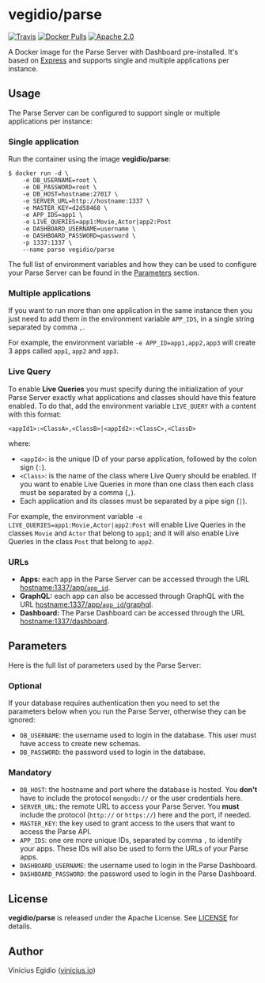 # vegidio/parse

[![Travis](https://img.shields.io/travis/vegidio/docker-parse.svg)](https://travis-ci.org/vegidio/docker-parse/)
[![Docker Pulls](https://img.shields.io/docker/pulls/vegidio/parse.svg)](https://store.docker.com/community/images/vegidio/parse)
[![Apache 2.0](https://img.shields.io/badge/license-Apache_License_2.0-blue.svg)](http://www.apache.org/licenses/LICENSE-2.0)

A Docker image for the Parse Server with Dashboard pre-installed. It's based on [Express](https://expressjs.com) and supports single and multiple applications per instance.

## Usage

The Parse Server can be configured to support single or multiple applications per instance:

### Single application

Run the container using the image **vegidio/parse**:

```
$ docker run -d \
    -e DB_USERNAME=root \
    -e DB_PASSWORD=root \
    -e DB_HOST=hostname:27017 \
    -e SERVER_URL=http://hostname:1337 \
    -e MASTER_KEY=d2d58468 \
    -e APP_IDS=app1 \
    -e LIVE_QUERIES=app1:Movie,Actor|app2:Post
    -e DASHBOARD_USERNAME=username \
    -e DASHBOARD_PASSWORD=password \
    -p 1337:1337 \
    --name parse vegidio/parse
```

The full list of environment variables and how they can be used to configure your Parse Server can be found in the [Parameters](#parameters) section.

### Multiple applications

If you want to run more than one application in the same instance then you just need to add them in the environment variable `APP_IDS`, in a single string separated by comma `,`.

For example, the environment variable `-e APP_ID=app1,app2,app3` will create 3 apps called `app1`, `app2` and `app3`.

### Live Query

To enable **Live Queries** you must specify during the initialization of your Parse Server exactly what applications and classes should have this feature enabled. To do that, add the environment variable `LIVE_QUERY` with a content with this format:

```
<appId1>:<ClassA>,<ClassB>|<appId2>:<ClassC>,<ClassD>
```

where:

- `<appId>`: is the unique ID of your parse application, followed by the colon sign (`:`).
- `<Class>`: is the name of the class where Live Query should be enabled. If you want to enable Live Queries in more than one class then each class must be separated by a comma (`,`).
- Each application and its classes must be separated by a pipe sign (`|`).

For example, the environment variable `-e LIVE_QUERIES=app1:Movie,Actor|app2:Post` will enable Live Queries in the classes `Movie` and `Actor` that belong to `app1`; and it will also enable Live Queries in the class `Post` that belong to `app2`.

### URLs

* __Apps:__ each app in the Parse Server can be accessed through the URL [hostname:1337/app/`app_id`]().
* __GraphQL:__ each app can also be accessed through GraphQL with the URL [hostname:1337/app/`app_id`/graphql]().
* __Dashboard:__ The Parse Dashboard can be accessed through the URL [hostname:1337/dashboard]().

## Parameters

Here is the full list of parameters used by the Parse Server:

### Optional

If your database requires authentication then you need to set the parameters below when you run the Parse Server, otherwise they can be ignored:

- `DB_USERNAME`: the username used to login in the database. This user must have access to create new schemas.
- `DB_PASSWORD`: the password used to login in the database.

### Mandatory

- `DB_HOST`: the hostname and port where the database is hosted. You **don't** have to include the protocol `mongodb://` or the user credentials here.
- `SERVER_URL`: the remote URL to access your Parse Server. You **must** include the protocol (`http://` or `https://`) here and the port, if needed.
- `MASTER_KEY`: the key used to grant access to the users that want to access the Parse API.
- `APP_IDS`: one ore more unique IDs, separated by comma `,` to identify your apps. These IDs will also be used to form the URLs of your Parse apps.
- `DASHBOARD_USERNAME`: the username used to login in the Parse Dashboard.
- `DASHBOARD_PASSWORD`: the password used to login in the Parse Dashboard.

## License

**vegidio/parse** is released under the Apache License. See [LICENSE](LICENSE.txt) for details.

## Author

Vinicius Egidio ([vinicius.io](http://vinicius.io))
